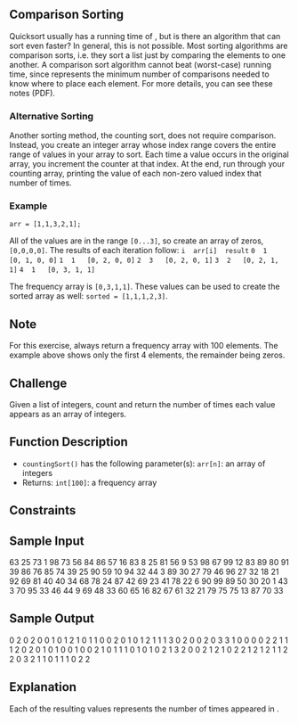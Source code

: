 ## Comparison Sorting
Quicksort usually has a running time of , but is there an algorithm that can sort
even faster? In general, this is not possible. Most sorting algorithms are
comparison sorts, i.e. they sort a list just by comparing the elements to one
another. A comparison sort algorithm cannot beat  (worst-case) running time,
since  represents the minimum number of comparisons needed to know where to
place each element. For more details, you can see these notes (PDF).

### Alternative Sorting
Another sorting method, the counting sort, does not require comparison.
Instead, you create an integer array whose index range covers the entire
range of values in your array to sort. Each time a value occurs in the
original array, you increment the counter at that index. At the end, run
through your counting array, printing the value of each non-zero valued
index that number of times.

### Example
`arr = [1,1,3,2,1];`

All of the values are in the range `[0...3]`, so create an array of zeros, `[0,0,0,0]`.
The results of each iteration follow:
`i	arr[i]	result`
`0	1	[0, 1, 0, 0]`
`1	1	[0, 2, 0, 0]`
`2	3	[0, 2, 0, 1]`
`3	2	[0, 2, 1, 1]`
`4	1	[0, 3, 1, 1]`

The frequency array is `[0,3,1,1]`.
These values can be used to create the sorted array as well: `sorted = [1,1,1,2,3]`.

## Note
For this exercise, always return a frequency array with 100 elements.
The example above shows only the first 4 elements, the remainder being zeros.

## Challenge
Given a list of integers, count and return the number of times each value
appears as an array of integers.

## Function Description
-   `countingSort()` has the following parameter(s): `arr[n]`: an array of integers
-   Returns: `int[100]`: a frequency array


## Constraints

## Sample Input
63 25 73 1 98 73 56 84 86 57 16 83 8 25 81 56 9 53 98 67 99 12 83 89 80 91 39 86 76 85 74 39 25 90 59 10 94 32 44 3 89 30 27 79 46 96 27 32 18 21 92 69 81 40 40 34 68 78 24 87 42 69 23 41 78 22 6 90 99 89 50 30 20 1 43 3 70 95 33 46 44 9 69 48 33 60 65 16 82 67 61 32 21 79 75 75 13 87 70 33

## Sample Output
0 2 0 2 0 0 1 0 1 2 1 0 1 1 0 0 2 0 1 0 1 2 1 1 1 3 0 2 0 0 2 0 3 3 1 0 0 0 0 2 2 1 1 1 2 0 2 0 1 0 1 0 0 1 0 0 2 1 0 1 1 1 0 1 0 1 0 2 1 3 2 0 0 2 1 2 1 0 2 2 1 2 1 2 1 1 2 2 0 3 2 1 1 0 1 1 1 0 2 2

## Explanation
Each of the resulting values  represents the number of times  appeared in .